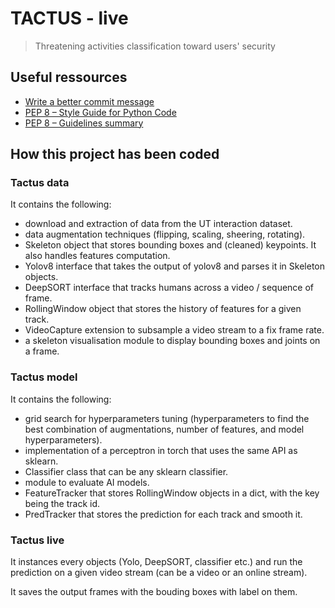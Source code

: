 # TACTUS - live

> Threatening activities classification toward users' security

## Useful ressources

- [Write a better commit message](https://gist.github.com/MarcBresson/dd57a17f2ae60b6cb8688ee64cd7671d)
- [PEP 8 – Style Guide for Python Code](https://peps.python.org/pep-0008/)
- [PEP 8 – Guidelines summary](https://github.com/MarcBresson/python-quick-guidelines)

## How this project has been coded

### Tactus data

It contains the following:
- download and extraction of data from the UT interaction dataset.
- data augmentation techniques (flipping, scaling, sheering, rotating).
- Skeleton object that stores bounding boxes and (cleaned) keypoints. It also handles features computation.
- Yolov8 interface that takes the output of yolov8 and parses it in Skeleton objects.
- DeepSORT interface that tracks humans across a video / sequence of frame.
- RollingWindow object that stores the history of features for a given track.
- VideoCapture extension to subsample a video stream to a fix frame rate.
- a skeleton visualisation module to display bounding boxes and joints on a frame.

### Tactus model

It contains the following:
- grid search for hyperparameters tuning (hyperparameters to find the best combination of augmentations, number of features, and model hyperparameters).
- implementation of a perceptron in torch that uses the same API as sklearn.
- Classifier class that can be any sklearn classifier.
- module to evaluate AI models.
- FeatureTracker that stores RollingWindow objects in a dict, with the key being the track id.
- PredTracker that stores the prediction for each track and smooth it.

### Tactus live

It instances every objects (Yolo, DeepSORT, classifier etc.) and run the prediction on a given video stream (can be a video or an online stream).

It saves the output frames with the bouding boxes with label on them.

